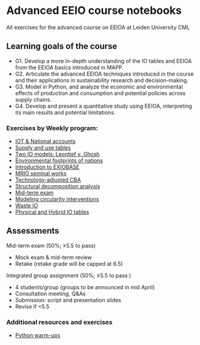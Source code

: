 # Advanced EEIO course notebooks

All exercises for the advanced course on EEIOA at Leiden University CML

## Learning goals of the course

- G1. Develop a more in-depth understanding of the IO tables and EEIOA from the EEIOA basics introduced in MAPP.
- G2. Articulate the advanced EEIOA techniques introduced in the course and their applications in sustainability research and decision-making.
- G3. Model in Python, and analyze the economic and environmental effects of production and consumption and potential policies across supply chains.
- G4. Develop and present a quantitative study using EEIOA, interpreting its main results and potential limitations.

### Exercises by Weekly program:

- [IOT & National accounts](IOT_n_national_accounts)
- [Supply and use tables](supply_n_use_tables)
- [Two IO models: Leontief v. Ghosh](leontief_n_ghosh_models)
- [Environmental footprints of nations](national_enviro_footprint)
- [Introduction to EXIOBASE](intro_exiobase)
- [MRIO seminal works](MRIO_seminal_works)
- [Technology-adjusted CBA](carbon_based_accounting)
- [Structural decomposition analysis](structural_decomposition_analysis)
- [Mid-term exam](midterm)
- [Modeling circularity interventions](modelling_circularity_interventions)
- [Waste IO](waste_IO)
- [Physical and Hybrid IO tables](physical_n_hybrid_IO)

## Assessments

Mid-term exam (50%; ≥5.5 to pass)

- Mock exam & mid-term review
- Retake (retake grade will be capped at 6.5)

Integrated group assignment (50%; ≥5.5 to pass )

- 4 students/group (groups to be announced in mid April)
- Consultation meeting, Q&As
- Submission: script and presentation slides
- Revise if <5.5

### Additional resources and exercises

- [Python warm-ups](python_warmups)
